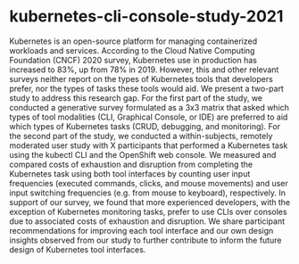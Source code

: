 # kubernetes-cli-console-study-2021

Kubernetes is an open-source platform for managing containerized workloads and services. According to the Cloud Native Computing Foundation (CNCF) 2020 survey, Kubernetes use in production has increased to 83%, up from 78% in 2019. However, this and other relevant surveys neither report on the types of Kubernetes tools that developers prefer, nor the types of tasks these tools would aid. We present a two-part study to address this research gap. For the first part of the study, we conducted a generative survey formulated as a 3x3 matrix that asked which types of tool modalities (CLI, Graphical Console, or IDE) are preferred to aid which types of Kubernetes tasks (CRUD, debugging, and monitoring). For the second part of the study, we conducted a within-subjects, remotely moderated user study with X participants that performed a Kubernetes task using the kubectl CLI and the OpenShift web console. We measured and compared costs of exhaustion and disruption from completing the Kubernetes task using both tool interfaces by counting user input frequencies (executed commands, clicks, and mouse movements) and user input switching frequencies (e.g. from mouse to keyboard), respectively. In support of our survey, we found that more experienced developers, with the exception of Kubernetes monitoring tasks, prefer to use CLIs over consoles due to associated costs of exhaustion and disruption. We share participant recommendations for improving each tool interface and our own design insights observed from our study to further contribute to inform the future design of Kubernetes tool interfaces.
